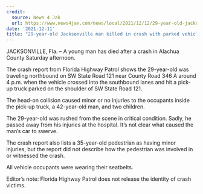 ```yaml
---
credit:
  source: News 4 Jak
  url: https://www.news4jax.com/news/local/2021/12/12/29-year-old-jacksonville-man-killed-in-crash-with-parked-vehicle/
date: '2021-12-11'
title: "29-year-old Jacksonville man killed in crash with parked vehicle"
---
```

JACKSONVILLE, Fla. – A young man has died after a crash in Alachua County Saturday afternoon.

The crash report from Florida Highway Patrol shows the 29-year-old was traveling northbound on SW State Road 121 near County Road 346 A around 4 p.m. when the vehicle crossed into the southbound lanes and hit a pick-up truck parked on the shoulder of SW State Road 121.

The head-on collision caused minor or no injuries to the occupants inside the pick-up truck, a 42-year-old man, and two children.

The 29-year-old was rushed from the scene in critical condition. Sadly, he passed away from his injuries at the hospital. It’s not clear what caused the man’s car to swerve.

The crash report also lists a 35-year-old pedestrian as having minor injuries, but the report did not describe how the pedestrian was involved in or witnessed the crash.

All vehicle occupants were wearing their seatbelts.

Editor’s note: Florida Highway Patrol does not release the identity of crash victims.
